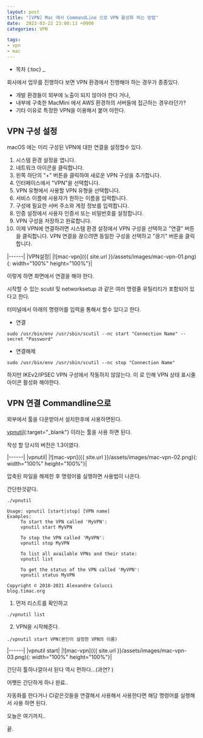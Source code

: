 ```yaml
---
layout: post
title: "[VPN] Mac 에서 CommandLine 으로 VPN 활성화 하는 방법"
date:  2023-03-22 23:00:13 +0900
categories: VPN

tags:
- vpn
- mac
---
```



* 목차
{:toc}
_

회사에서 업무를 진행하다 보면 VPN 환경에서 진행해야 하는 경우가 종종있다. 

- 개발 환경들이 외부에 노출이 되지 않아야 한다 거나, 
- 내부에 구축한 MacMini 에서 AWS 환경하의 서버들에 접근하는 경우라던가?
- 기타 이유로 특정한 VPN을 이용해서 붙어 야한다.

## VPN 구성 설정
macOS 에는 미리 구성된 VPN에 대한 연결을 설정할수 있다. 

1. 시스템 환경 설정을 엽니다.
2. 네트워크 아이콘을 클릭합니다.
3. 왼쪽 하단의 "+" 버튼을 클릭하여 새로운 VPN 구성을 추가합니다.
4. 인터페이스에서 "VPN"을 선택합니다.
5. VPN 유형에서 사용할 VPN 유형을 선택합니다.
6. 서비스 이름에 사용자가 원하는 이름을 입력합니다.
7. 구성에 필요한 서버 주소와 계정 정보를 입력합니다.
8. 인증 설정에서 사용자 인증서 또는 비밀번호를 설정합니다.
9. VPN 구성을 저장하고 완료합니다.
10. 이제 VPN에 연결하려면 시스템 환경 설정에서 VPN 구성을 선택하고 "연결" 버튼을 클릭합니다. VPN 연결을 끊으려면 동일한 구성을 선택하고 "끊기" 버튼을 클릭합니다.

|------|
|VPN설정|
|![mac-vpn]({{ site.url }}/assets/images/mac-vpn-01.png){: width="100%" height="100%"}|

이렇게 하면 화면에서 연결을 해야 한다.

시작할 수 있는 scutil 및 networksetup 과 같은 여러 명령줄 유틸리티가 포함되어 있다고 한다. 

터미널에서 아래의 명령어를 입력을 통해서 할수 있다고 한다. 

- 연결

```
sudo /usr/bin/env /usr/sbin/scutil --nc start "Connection Name" --secret "Password"
```

- 연결해제

```
sudo /usr/bin/env /usr/sbin/scutil --nc stop "Connection Name"
```

하지만 IKEv2/IPSEC VPN 구성에서 작동하지 않않는다. 이 로 인해 VPN 상태 표시줄 아이콘 활성화 해야한다.

## VPN 연결 Commandline으로

외부에서 툴을 다운받아서 설치한후에 사용하면된다. 

[vpnutil](https://github.com/Timac/VPNStatus/releases){:target="_blank"} 이라는 툴을 사용 하면 된다. 

작성 할 당시의 버전은 1.3이였다.

|------|
|vpnutil|
|![mac-vpn]({{ site.url }}/assets/images/mac-vpn-02.png){: width="100%" height="100%"}|


압축된 파일을 해제한 후 명령어를 실행하면 사용법이 나온다. 

간단한것같다. 

```shell
./vpnutil

Usage: vpnutil [start|stop] [VPN name]
Examples:
	 To start the VPN called 'MyVPN':
	 vpnutil start MyVPN

	 To stop the VPN called 'MyVPN':
	 vpnutil stop MyVPN

	 To list all available VPNs and their state:
	 vpnutil list

	 To get the status of the VPN called 'MyVPN':
	 vpnutil status MyVPN

Copyright © 2018-2021 Alexandre Colucci
blog.timac.org
```

1. 먼저 리스트를 확인하고
```
./vpnutil list
```

2. VPN을 시작해준다.
```
./vpnutil start VPN(본인이 설정한 VPN의 이름)
```

|------|
|vpnutil start|
|![mac-vpn]({{ site.url }}/assets/images/mac-vpn-03.png){: width="100%" height="100%"}|

간단히 툴하나깔아서 된다 역시 편하다...(과연? ) 

어쨋든 간단하게 하나 완료.. 

자동화를 한다거나 CI같은것들을 연결해서 사용해서 사용한다면 해당 명령어를 실행해서 사용 하면 된다.


오늘은 여기까지..

끝.
